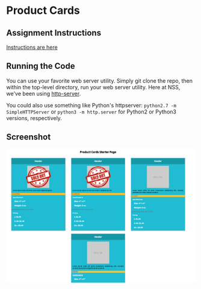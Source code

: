 # Product Cards

## Assignment Instructions

[Instructions are here](https://github.com/nss-nightclass-projects/exercise-vault/blob/master/HTML_CSS_product_cards.md)

## Running the Code

You can use your favorite web server utility. Simply git clone the repo, then within the top-level directory, run your web server utility. Here at NSS, we've been using [http-server](https://www.npmjs.com/package/http-server).

You could also use something like Python's httpserver: `python2.7 -m SimpleHTTPServer` or `python3 -m http.server` for Python2 or Python3 versions, respectively.

## Screenshot

![Screenshot](./screenshots/ProductCardsScreenShot.png)
